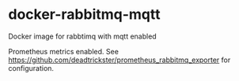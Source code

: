 # docker-rabbitmq-mqtt
Docker image for rabbtimq with mqtt enabled

Prometheus metrics enabled. See https://github.com/deadtrickster/prometheus_rabbitmq_exporter for configuration.
